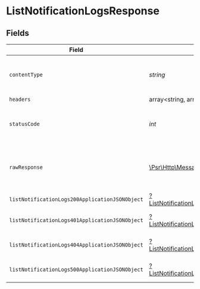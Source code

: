 # ListNotificationLogsResponse


## Fields

| Field                                                                                                        | Type                                                                                                         | Required                                                                                                     | Description                                                                                                  |
| ------------------------------------------------------------------------------------------------------------ | ------------------------------------------------------------------------------------------------------------ | ------------------------------------------------------------------------------------------------------------ | ------------------------------------------------------------------------------------------------------------ |
| `contentType`                                                                                                | *string*                                                                                                     | :heavy_check_mark:                                                                                           | HTTP response content type for this operation                                                                |
| `headers`                                                                                                    | array<string, array<*string*>>                                                                               | :heavy_minus_sign:                                                                                           | N/A                                                                                                          |
| `statusCode`                                                                                                 | *int*                                                                                                        | :heavy_check_mark:                                                                                           | HTTP response status code for this operation                                                                 |
| `rawResponse`                                                                                                | [\Psr\Http\Message\ResponseInterface](https://www.php-fig.org/psr/psr-7/#33-psrhttpmessageresponseinterface) | :heavy_minus_sign:                                                                                           | Raw HTTP response; suitable for custom response parsing                                                      |
| `listNotificationLogs200ApplicationJSONObject`                                                               | [?ListNotificationLogs200ApplicationJSON](../../models/operations/ListNotificationLogs200ApplicationJSON.md) | :heavy_minus_sign:                                                                                           | OK                                                                                                           |
| `listNotificationLogs401ApplicationJSONObject`                                                               | [?ListNotificationLogs401ApplicationJSON](../../models/operations/ListNotificationLogs401ApplicationJSON.md) | :heavy_minus_sign:                                                                                           | General error response                                                                                       |
| `listNotificationLogs404ApplicationJSONObject`                                                               | [?ListNotificationLogs404ApplicationJSON](../../models/operations/ListNotificationLogs404ApplicationJSON.md) | :heavy_minus_sign:                                                                                           | General error response                                                                                       |
| `listNotificationLogs500ApplicationJSONObject`                                                               | [?ListNotificationLogs500ApplicationJSON](../../models/operations/ListNotificationLogs500ApplicationJSON.md) | :heavy_minus_sign:                                                                                           | General error response                                                                                       |